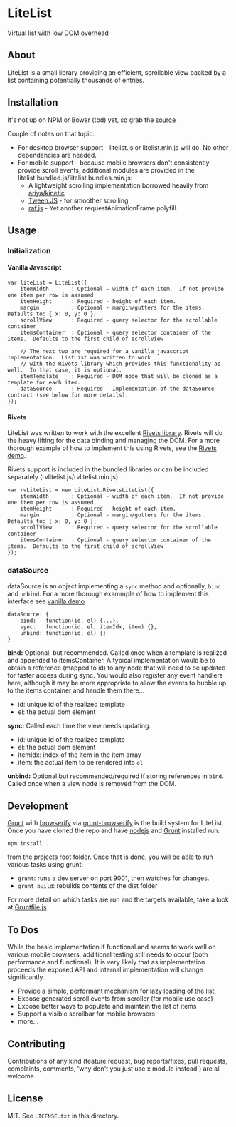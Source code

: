 # LiteList

Virtual list with low DOM overhead

## About

LiteList is a small library providing an efficient, scrollable view backed by a list containing
potentially thousands of entries.

## Installation

It's not up on NPM or Bower (tbd) yet, so grab the [source](https://github.com/davidcl64/litelist/dist/)

Couple of notes on that topic:

- For desktop browser support - litelist.js or litelist.min.js will do.  No other dependencies are needed.
- For mobile support - because mobile browsers don't consistently provide scroll events, additional modules
  are provided in the litelist.bundled.js/litelist.bundles.min.js:
    - A lightweight scrolling implementation borrowed heavily from [ariya/kinetic](https://github.com/ariya/kinetic)
    - [Tween.JS](https://github.com/sole/tween.js) - for smoother scrolling
    - [raf.js](https://github.com/ngryman/raf.js) - Yet another requestAnimationFrame polyfill.

## Usage

### Initialization

#### Vanilla Javascript

    var liteList = LiteList({
        itemWidth       : Optional - width of each item.  If not provide one item per row is assumed
        itemHeight      : Required - height of each item.
        margin          : Optional - margin/gutters for the items.  Defaults to: { x: 0, y: 0 };
        scrollView      : Required - query selector for the scrollable container
        itemsContainer  : Optional - query selector container of the items.  Defaults to the first child of scrollView

        // The next two are required for a vanilla javascript implementation.  ListList was written to work
        // with the Rivets library which provides this functionality as well.  In that case, it is optional.
        itemTemplate    : Required - DOM node that will be cloned as a template for each item.
        dataSource      : Required - Implementation of the dataSource contract (see below for more details).
    });


#### Rivets

LiteList was written to work with the excellent [Rivets library](https://github.com/mikeric/rivets).  Rivets will do
the heavy lifting for the data binding and managing the DOM.  For a more thorough example of how to implement this
using Rivets, see the [Rivets demo](https://github.com/davidcl64/litelist/demo).

Rivets support is included in the bundled libraries or can be included separately (rvlitelist.js/rvlitelist.min.js).

    var rvLiteList = new LiteList.RivetsLiteList({
        itemWidth       : Optional - width of each item.  If not provide one item per row is assumed
        itemHeight      : Required - height of each item.
        margin          : Optional - margin/gutters for the items.  Defaults to: { x: 0, y: 0 };
        scrollView      : Required - query selector for the scrollable container
        itemsContainer  : Optional - query selector container of the items.  Defaults to the first child of scrollView
    });

### dataSource

dataSource is an object implementing a `sync` method and optionally, `bind` and `unbind`.  For a more thorough exammple
of how to implement this interface see [vanilla demo](https://github.com/davidcl64/litelist/demo/vanilla.html)

    dataSource: {
        bind:   function(id, el) {...},
        sync:   function(id, el, itemIdx, item) {},
        unbind: function(id, el) {}
    }

**bind:** Optional, but recommended. Called once when a template is realized and appended to itemsContainer.  A typical
implementation would be to obtain a reference (mapped to id) to any node that will need to be updated for faster access
during sync. You would also register any event handlers here, although it may be more appropriate to allow the events
to bubble up to the items container and handle them there...

- id: unique id of the realized template
- el: the actual dom element

**sync:** Called each time the view needs updating.

- id: unique id of the realized template
- el: the actual dom element
- itemIdx: index of the item in the item array
- item:    the actual item to be rendered into `el`

**unbind:** Optional but recommended/required if storing references in `bind`. Called once when a view node is removed
from the DOM.

## Development

[Grunt](http://gruntjs.com) with [browserify](http://browserify.org) via [grunt-browserify](https://github.com/jmreidy/grunt-browserify)
is the build system for LiteList.  Once you have cloned the repo and have [nodejs](http://nodejs.org) and
[Grunt](http://gruntjs.com/getting-started) installed run:

    npm install .

from the projects root folder.  Once that is done, you will be able to run various tasks using grunt:

- ```grunt```: runs a dev server on port 9001, then watches for changes.
- ```grunt build```: rebuilds contents of the dist folder

For more detail on which tasks are run and the targets available, take a look at [Gruntfile.js](https://github.com/davidcl64/litelist/blob/master/Gruntfile.js)

## To Dos

While the basic implementation if functional and seems to work well on various mobile browsers, additional testing still
needs to occur (both performance and functional).  It is very likely that as implementation proceeds the exposed API and
 internal implementation will change significantly.

- Provide a simple, performant mechanism for lazy loading of the list.
- Expose generated scroll events from scroller (for mobile use case)
- Expose better ways to populate and maintain the list of items
- Support a visible scrollbar for mobile browsers
- more...

## Contributing

Contributions of any kind (feature request, bug reports/fixes, pull requests, complaints,
comments, 'why don't you just use x module instead') are all welcome.

## License

MIT. See `LICENSE.txt` in this directory.
